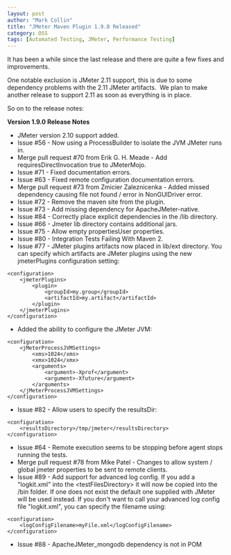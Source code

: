 ```yaml
---
layout: post
author: "Mark Collin"
title: "JMeter Maven Plugin 1.9.0 Released"
category: OSS
tags: [Automated Testing, JMeter, Performance Testing]
---
```

It has been a while since the last release and there are quite a few fixes and improvements.

One notable exclusion is JMeter 2.11 support, this is due to some dependency problems with the 2.11 JMeter artifacts.  We plan to make another release to support 2.11 as soon as everything is in place.

So on to the release notes:

**Version 1.9.0 Release Notes**

- JMeter version 2.10 support added.
- Issue #56 - Now using a ProcessBuilder to isolate the JVM JMeter runs in.
- Merge pull request #70 from Erik G. H. Meade - Add requiresDirectInvocation true to JMeterMojo.
- Issue #71 - Fixed documentation errors.
- Issue #63 - Fixed remote configuration documentation errors.
- Merge pull request #73 from Zmicier Zaleznicenka - Added missed dependency causing file not found / error in NonGUIDriver error.
- Issue #72 - Remove the maven site from the plugin.
- Issue #73 - Add missing dependency for ApacheJMeter-native.
- Issue #84 - Correctly place explicit dependencies in the /lib directory.
- Issue #66 - Jmeter lib directory contains additional jars.
- Issue #75 - Allow empty propertiesUser properties.
- Issue #80 - Integration Tests Failing With Maven 2.
- Issue #77 - JMeter plugins artifacts now placed in lib/ext directory. You can specify which artifacts are JMeter plugins using the new jmeterPlugins configuration setting:

```xml">
<configuration>
    <jmeterPlugins>
        <plugin>
            <groupId>my.group</groupId>
            <artifactId>my.artifact</artifactId>
        </plugin>
    </jmeterPlugins>
</configuration>
```

- Added the ability to configure the JMeter JVM:

```xml">
<configuration>
    <jMeterProcessJVMSettings>
        <xms>1024</xms>
        <xmx>1024</xmx>
        <arguments>
            <argument>-Xprof</argument>
            <argument>-Xfuture</argument>
        </arguments>
    </jMeterProcessJVMSettings>
</configuration>
```

- Issue #82 - Allow users to specify the resultsDir:

```xml">
<configuration>
    <resultsDirectory>/tmp/jmeter</resultsDirectory>
</configuration>
```

- Issue #64 - Remote execution seems to be stopping before agent stops running the tests.
- Merge pull request #78 from Mike Patel - Changes to allow system / global jmeter properties to be sent to remote clients.
- Issue #89 - Add support for advanced log config. If you add a "logkit.xml" into the &lt;testFilesDirectory&gt; it will now be copied into the /bin folder. If one does not exist the default one supplied with JMeter will be used instead. If you don't want to call your advanced log config file "logkit.xml", you can specify the filename using:

```xml">
<configuration>
    <logConfigFilename>myFile.xml</logConfigFilename>
</configuration>
```

- Issue #88 - ApacheJMeter_mongodb dependency is not in POM
